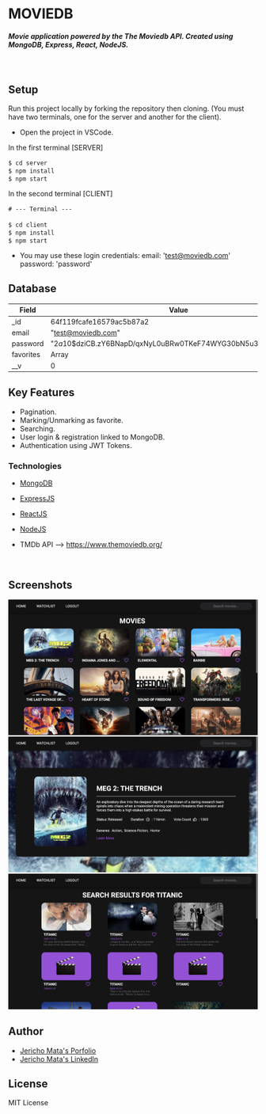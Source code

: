 <H1 align ="left" > MOVIEDB  </h1>
<h5  align ="left"> 
Movie application powered by the The Moviedb API. Created using MongoDB, Express, React, NodeJS. 
<h5>
<br/>

## Setup

Run this project locally by forking the repository then cloning. (You must have two terminals, one for the server and another for the client).

- Open the project in VSCode.

In the first terminal [SERVER]

```
$ cd server
$ npm install
$ npm start
```

In the second terminal [CLIENT]

```
# --- Terminal ---

$ cd client
$ npm install
$ npm start 
```
- You may use these login credentials:
    email: 'test@moviedb.com'
    password: 'password'
    
## Database 

| Field           | Value                                                  |
|-----------------|--------------------------------------------------------|
| _id             | 64f119fcafe16579ac5b87a2                               |
| email           | "test@moviedb.com"                                     |
| password        | "$2a$10$dziCB.zY6BNapD/qxNyL0uBRw0TKeF74WYG30bN5u37aThh7wejp2" |
| favorites       | Array                                                  |
| __v             | 0                                                      |

##  Key Features

- Pagination.
- Marking/Unmarking as favorite.
- Searching.
- User login & registration linked to MongoDB.
- Authentication using JWT Tokens.

### Technologies

- [MongoDB]()

- [ExpressJS]()

- [ReactJS]()

- [NodeJS]()

- TMDb API --> https://www.themoviedb.org/

<br/>

 ##  Screenshots 
 
![homepage](/screenshots/home.png)
![clicked tile](/screenshots/details.png)
![search](/screenshots/search.png)

## Author
- [Jericho Mata's Porfolio](https://jerichomata.com/)
- [Jericho Mata's LinkedIn](https://www.linkedin.com/in/jerichomata/)

## License

MIT License
